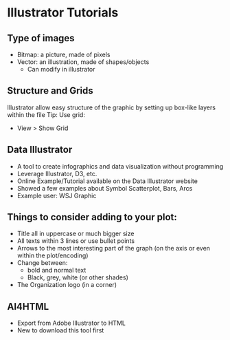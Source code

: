 # Illustrator Tutorials

## Type of images
- Bitmap: a picture, made of pixels
- Vector: an illustration, made of shapes/objects
	- Can modify in illustrator

## Structure and Grids
Illustrator allow easy structure of the graphic by setting up box-like layers within the file
Tip: Use grid:
- View > Show Grid

## Data Illustrator
- A tool to create infographics and data visualization without programming
- Leverage Illustrator, D3, etc.
- Online Example/Tutorial available on the Data Illustrator website
- Showed a few examples about Symbol Scatterplot, Bars, Arcs
- Example user: WSJ Graphic

## Things to consider adding to your plot:
- Title all in uppercase or much bigger size
- All texts within 3 lines or use bullet points
- Arrows to the most interesting part of the graph (on the axis or even within the plot/encoding)
- Change between:
	- bold and normal text
	- Black, grey, white (or other shades)
- The Organization logo (in a corner)

## AI4HTML
- Export from Adobe Illustrator to HTML
- New to download this tool first